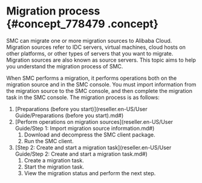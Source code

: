 # Migration process {#concept_778479 .concept}

SMC can migrate one or more migration sources to Alibaba Cloud. Migration sources refer to IDC servers, virtual machines, cloud hosts on other platforms, or other types of servers that you want to migrate. Migration sources are also known as source servers. This topic aims to help you understand the migration process of SMC.

When SMC performs a migration, it performs operations both on the migration source and in the SMC console. You must import information from the migration source to the SMC console, and then complete the migration task in the SMC console. The migration process is as follows:

1.  [Preparations \(before you start\)](reseller.en-US/User Guide/Preparations (before you start).md#)
2.  [Perform operations on migration sources](reseller.en-US/User Guide/Step 1: Import migration source information.md#) 
    1.  Download and decompress the SMC client package.
    2.  Run the SMC client.
3.  [Step 2: Create and start a migration task](reseller.en-US/User Guide/Step 2: Create and start a migration task.md#) 
    1.  Create a migration task.
    2.  Start the migration task.
    3.  View the migration status and perform the next step.

